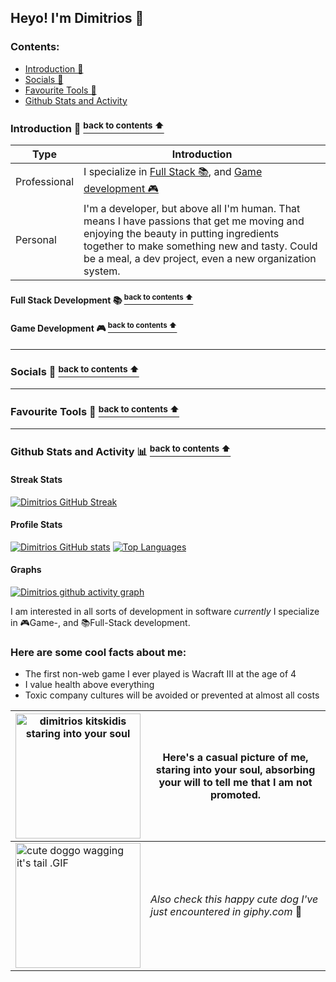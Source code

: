 ## Heyo! I'm Dimitrios :wave:

### Contents:
  - [Introduction 👋](#introduction--back-to-contents-)
  - [Socials 📢](#socials--back-to-contents-)
  - [Favourite Tools 🔧](#favourite-tools--back-to-contents-)
  - [Github Stats and Activity](#github-stats-and-activity--back-to-contents-)
  

### Introduction 👋 <a href="#contents"><sup>back to contents ⬆</sup></a>
| Type | Introduction|
| - | - |
| Professional | I specialize in [Full Stack 📚](#full-stack-development--back-to-contents-), and [Game development 🎮](#game-development--back-to-contents-) |
| Personal | I'm a developer, but above all I'm human. That means I have passions that get me moving and enjoying the beauty in putting ingredients together to make something  new and tasty. Could be a meal, a dev project, even a new organization system. |


#### Full Stack Development 📚 <a href="#contents"><sup>back to contents ⬆</sup></a>
#### Game Development 🎮 <a href="#contents"><sup>back to contents ⬆</sup></a>
---
### Socials 📢 <a href="#contents"><sup>back to contents ⬆</sup></a>
---
### Favourite Tools 🔧 <a href="#contents"><sup>back to contents ⬆</sup></a>
---
### Github Stats and Activity 📊 <a href="#contents"><sup>back to contents ⬆</sup></a>
#### Streak Stats
[![Dimitrios GitHub Streak](https://streak-stats.demolab.com/?user=dimitriosxmi&theme=transparent)](https://git.io/streak-stats)
#### Profile Stats
[![Dimitrios GitHub stats](https://github-readme-stats.vercel.app/api?username=dimitriosxmi&theme=transparent)](https://github.com/dimitriosxmi/github-readme-stats)
[![Top Languages](https://github-readme-stats.vercel.app/api/top-langs/?username=dimitriosxmi&theme=transparent)](https://github.com/dimitriosxmi/github-readme-stats)
#### Graphs
[![Dimitrios github activity graph](https://github-readme-activity-graph.cyclic.app/graph?username=dimitriosxmi&theme=transparent)](https://github.com/dimitriosxmi/github-readme-activity-graph)

I am interested in all sorts of development in software *currently* I specialize in 🎮Game-, and 📚Full-Stack development.
### Here are some cool facts about me:
- The first non-web game I ever played is Wacraft III at the age of 4
- I value health above everything
- Toxic company cultures will be avoided or prevented at almost all costs

| <img src="https://us04images.zoom.us/p/xdKSFGnQRe6bq4j61IwVFw/a454abe6-c4dc-4ae4-9c07-db6097189108-9724?type=large" alt="dimitrios kitskidis staring into your soul" width="200" height="200"> | Here's a casual picture of me, staring into your soul, absorbing your will to tell me that I am not promoted. |
| ----------- | ----------- |
| <img src="https://i.imgur.com/dGxLYmh.gif" alt="cute doggo wagging it's tail .GIF" width="200" height="200"> | *Also check this happy cute dog I've just encountered in giphy.com* 🥰 |



